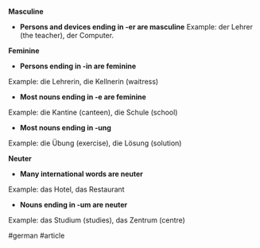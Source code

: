 


**Masculine**

- **Persons and devices ending in -er are masculine**
Example: der Lehrer (the teacher), der Computer.

  

**Feminine**
- **Persons ending in -in are feminine**

Example: die Lehrerin, die Kellnerin (waitress)

- **Most nouns ending in -e are feminine**
    

Example: die Kantine (canteen), die Schule (school)
- **Most nouns ending in -ung**
    

Example: die Übung (exercise), die Lösung (solution)

**Neuter**
- **Many international words are neuter**

Example: das Hotel, das Restaurant

  

- **Nouns ending in -um are neuter**
    

Example: das Studium (studies), das Zentrum (centre)


#german
#article


